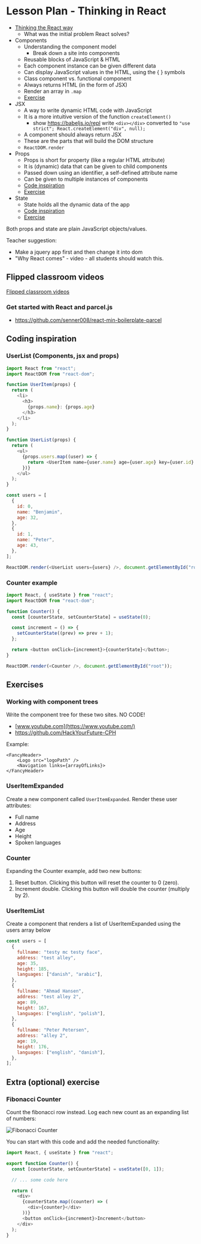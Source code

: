 # Lesson Plan - Thinking in React

- [Thinking the React way](https://reactjs.org/docs/thinking-in-react.html)
  - What was the initial problem React solves?
- Components
  - Understanding the component model
    - Break down a site into components
  - Reusable blocks of JavaScript & HTML
  - Each component instance can be given different data
  - Can display JavaScript values in the HTML, using the { } symbols
  - Class component vs. functional component
  - Always returns HTML (in the form of JSX)
  - Render an array in `.map`
  - [Exercise](#working-with-component-trees)
- JSX
  - A way to write dynamic HTML code with JavaScript
  - It is a more intuitive version of the function `createElement()`
    - show https://babeljs.io/repl write `<div></div>` converted to `"use strict"; React.createElement("div", null);`
  - A component should always return JSX
  - These are the parts that will build the DOM structure
  - `ReactDOM.render`
- Props
  - Props is short for property (like a regular HTML attribute)
  - It is (dynamic) data that can be given to child components
  - Passed down using an identifier, a self-defined attribute name
  - Can be given to multiple instances of components
  - [Code inspiration](#userlist-components-jsx-and-props)
  - [Exercise](#useritemexpanded)
- State
  - State holds all the dynamic data of the app
  - [Code inspiration](#counter-example)
  - [Exercise](#counter)

Both props and state are plain JavaScript objects/values.

Teacher suggestion:

- Make a jquery app first and then change it into dom
- "Why React comes" - video - all students should watch this.

## Flipped classroom videos

[Flipped classroom videos](https://github.com/HackYourFuture-CPH/React/blob/master/week1/preparation.md#flipped-classroom-videos)

### Get started with React and parcel.js

- https://github.com/senner008/react-min-boilerplate-parcel

## Coding inspiration

### UserList (Components, jsx and props)

```js
import React from "react";
import ReactDOM from "react-dom";

function UserItem(props) {
  return (
    <li>
      <h3>
        {props.name}: {props.age}
      </h3>
    </li>
  );
}

function UserList(props) {
  return (
    <ul>
      {props.users.map((user) => {
        return <UserItem name={user.name} age={user.age} key={user.id} />;
      })}
    </ul>
  );
}

const users = [
  {
    id: 0,
    name: "Benjamin",
    age: 32,
  },
  {
    id: 1,
    name: "Peter",
    age: 43,
  },
];

ReactDOM.render(<UserList users={users} />, document.getElementById("root"));
```

### Counter example

```js
import React, { useState } from "react";
import ReactDOM from "react-dom";

function Counter() {
  const [counterState, setCounterState] = useState(0);

  const increment = () => {
    setCounterState((prev) => prev + 1);
  };

  return <button onClick={increment}>{counterState}</button>;
}

ReactDOM.render(<Counter />, document.getElementById("root"));
```

## Exercises

### Working with component trees

Write the component tree for these two sites. NO CODE!

- [www.youtube.com](https://www.youtube.com/)
- https://github.com/HackYourFuture-CPH

Example:

```
<FancyHeader>
    <Logo src="logoPath" />
    <Navigation links={arrayOfLinks}>
</FancyHeader>
```

### UserItemExpanded

Create a new component called `UserItemExpanded`. Render these user attributes:

- Full name
- Address
- Age
- Height
- Spoken languages

### Counter

Expanding the Counter example, add two new buttons:

1. Reset button. Clicking this button will reset the counter to 0 (zero).
2. Increment double. Clicking this button will double the counter (multiply by 2).

### UserItemList

Create a component that renders a list of UserItemExpanded using the users array below

```js
const users = [
  {
    fullname: "testy mc testy face",
    address: "test alley",
    age: 35,
    height: 185,
    languages: ["danish", "arabic"],
  },
  {
    fullname: "Ahmad Hansen",
    address: "test alley 2",
    age: 89,
    height: 167,
    languages: ["english", "polish"],
  },
  {
    fullname: "Peter Petersen",
    address: "alley 2",
    age: 19,
    height: 176,
    languages: ["english", "danish"],
  },
];
```

## Extra (optional) exercise

### Fibonacci Counter

Count the fibonacci row instead. Log each new count as an expanding list of numbers:

![Fibonacci Counter](assets/fibo_counter.png)

You can start with this code and add the needed functionality:

```js
import React, { useState } from "react";

export function Counter() {
  const [counterState, setCounterState] = useState([0, 1]);

  // ... some code here

  return (
    <div>
      {counterState.map((counter) => (
        <div>{counter}</div>
      ))}
      <button onClick={increment}>Increment</button>
    </div>
  );
}
```
